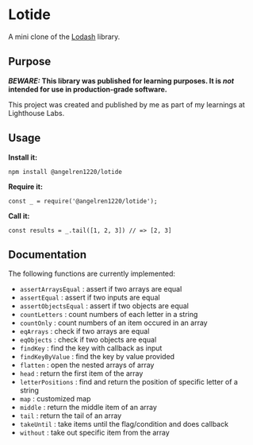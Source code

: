 # Lotide

A mini clone of the [Lodash](https://lodash.com) library.

## Purpose

**_BEWARE:_ This library was published for learning purposes. It is _not_ intended for use in production-grade software.**

This project was created and published by me as part of my learnings at Lighthouse Labs. 

## Usage

**Install it:**

`npm install @angelren1220/lotide`

**Require it:**

`const _ = require('@angelren1220/lotide');`

**Call it:**

`const results = _.tail([1, 2, 3]) // => [2, 3]`

## Documentation

The following functions are currently implemented:

* `assertArraysEqual` :  assert if two arrays are equal
* `assertEqual` : assert if two inputs are equal
* `assertObjectsEqual` : assert if two objects are equal
* `countLetters` : count numbers of each letter in a string
* `countOnly` : count numbers of an item occured in an array
* `eqArrays` : check if two arrays are equal
* `eqObjects` : check if two objects are equal
* `findKey` : find the key with callback as input
* `findKeyByValue` : find the key by value provided
* `flatten` : open the nested arrays of array
* `head` : return the first item of the array
* `letterPositions` : find and return the position of specific letter of a string
* `map` : customized map
* `middle` : return the middle item of an array
* `tail` : return the tail of an array
* `takeUntil` : take items until the flag/condition and does callback
* `without` : take out specific item from the array